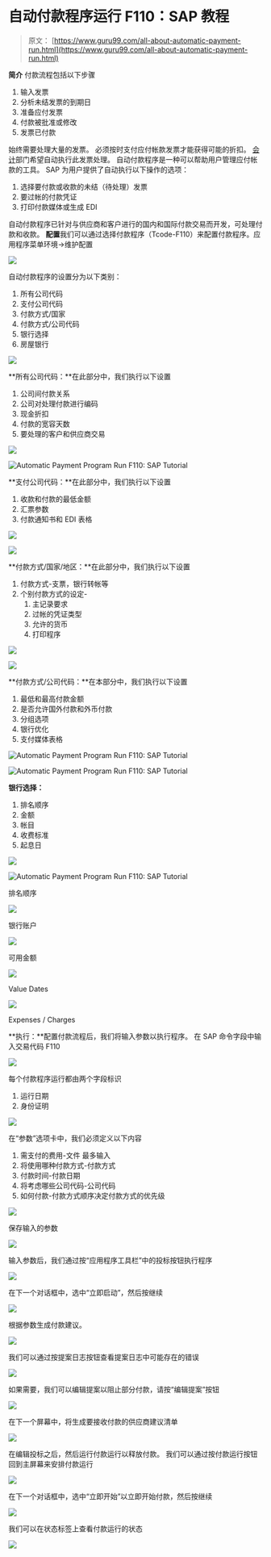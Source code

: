 # 自动付款程序运行 F110：SAP 教程

> 原文： [https://www.guru99.com/all-about-automatic-payment-run.html](https://www.guru99.com/all-about-automatic-payment-run.html)

**简介**
付款流程包括以下步骤

1.  输入发票
2.  分析未结发票的到期日
3.  准备应付发票
4.  付款被批准或修改
5.  发票已付款

始终需要处理大量的发票。 必须按时支付应付帐款发票才能获得可能的折扣。 [会计](/accounting.html)部门希望自动执行此发票处理。 自动付款程序是一种可以帮助用户管理应付帐款的工具。 SAP 为用户提供了自动执行以下操作的选项：

1.  选择要付款或收款的未结（待处理）发票
2.  要过帐的付款凭证
3.  打印付款媒体或生成 EDI

自动付款程序已针对与供应商和客户进行的国内和国际付款交易而开发，可处理付款和收款。 **配置**我们可以通过选择付款程序（Tcode-F110）来配置付款程序。应用程序菜单环境->维护配置

[![](img/e0f80aac17be9b38b0e126cc467c900b.png)](/images/sap/2012/07/AutoPay01.png)

自动付款程序的设置分为以下类别：

1.  所有公司代码
2.  支付公司代码
3.  付款方式/国家
4.  付款方式/公司代码
5.  银行选择
6.  房屋银行

[![](img/4f34eb9be0080c967fb2c8abdc1fdf1b.png)](/images/sap/2012/07/AutoPay021.png)

**所有公司代码：**在此部分中，我们执行以下设置

1.  公司间付款关系
2.  公司对处理付款进行编码
3.  现金折扣
4.  付款的宽容天数
5.  要处理的客户和供应商交易

[![](img/e24e34c50282bb904cf4d133f2e451fc.png)](/images/sap/2012/07/AutoPay03A.png)

![Automatic Payment Program Run F110: SAP Tutorial](img/302c20fff4876dd5497d151db5e41b53.png)

**支付公司代码：**在此部分中，我们执行以下设置

1.  收款和付款的最低金额
2.  汇票参数
3.  付款通知书和 EDI 表格

[![](img/e9d13c488f6d031b6145f56a27be6292.png)](/images/sap/2012/07/AutoPay042.png)

[![](img/f8bfbe57a1a1dbd1f508f1c2e12917e3.png)](/images/sap/2012/07/AutoPay052.png)

**付款方式/国家/地区：**在此部分中，我们执行以下设置

1.  付款方式-支票，银行转帐等
2.  个别付款方式的设定-
    1.  主记录要求
    2.  过帐的凭证类型
    3.  允许的货币
    4.  打印程序

[![](img/7bcc4c7bcdccb1155ac0f32c066afd47.png)](/images/sap/2012/07/Autopay062.png)

[![](img/08d6f27840d150ec69ed9a983f8b008b.png)](/images/sap/2012/07/Autopay07.png)

**付款方式/公司代码：**在本部分中，我们执行以下设置

1.  最低和最高付款金额
2.  是否允许国外付款和外币付款
3.  分组选项
4.  银行优化
5.  支付媒体表格

![Automatic Payment Program Run F110: SAP Tutorial](img/ac09fb2d6efc066aa21d25d7cd70a284.png)

![Automatic Payment Program Run F110: SAP Tutorial](img/1f148eb0d9b720013c814e3731cc6a3c.png)

**银行选择：**

1.  排名顺序
2.  金额
3.  帐目
4.  收费标准
5.  起息日

[![](img/98461ef19c5fa9d91ac5903c2bcdbf07.png)](/images/sap/2012/07/Autopay10.png)

![Automatic Payment Program Run F110: SAP Tutorial](img/c33bfeab9754b5ffe3b0ac52cd132334.png)

排名顺序

[![](img/b44cefb94c232721dc8a64587b10fc69.png)](/images/sap/2012/07/Autopay122.png)

银行账户

[![](img/7beedd4a81dca997958aaa6fdfade8b2.png)](/images/sap/2012/07/Autopay13.png)

可用金额

[![](img/b5d638b312634e8cbb07b7e57604837c.png)](/images/sap/2012/07/Autopay14.png)

Value Dates

[![](img/270f63a8bc6dc70da68157258168aa41.png)](/images/sap/2012/07/Autopay15.png)

Expenses / Charges

**执行：**配置付款流程后，我们将输入参数以执行程序。 在 SAP 命令字段中输入交易代码 F110

[![](img/17489148eee8a7425a234cb1a5155eac.png)](/images/sap/2012/07/Autopay16.png)

每个付款程序运行都由两个字段标识

1.  运行日期
2.  身份证明

[![](img/1df4d0f94d4c41b5aa1777b7923a6f73.png)](/images/sap/2012/07/Autopay17.png)

在“参数”选项卡中，我们必须定义以下内容

1.  需支付的费用-文件 最多输入
2.  将使用哪种付款方式-付款方式
3.  付款时间-付款日期
4.  将考虑哪些公司代码-公司代码
5.  如何付款-付款方式顺序决定付款方式的优先级

[![](img/1c8039cdec1f5f2fd0beb7639716e89f.png)](/images/sap/2012/07/Autopay18.png)

保存输入的参数

[![](img/576f9dbf39c96078dd5661aec6063fbd.png)](/images/sap/2012/07/Autopay19.png)

输入参数后，我们通过按“应用程序工具栏”中的投标按钮执行程序

[![](img/fd2a0ac3820744fc3c0f37611d69a5ca.png)](/images/sap/2012/07/Autopay20.png)

在下一个对话框中，选中“立即启动”，然后按继续

[![](img/12b328be88b1f63b26ccd3165f669e87.png)](/images/sap/2012/07/Autopay21.png)

根据参数生成付款建议。

[![](img/f53d76b800433b93981a6df74f3be080.png)](/images/sap/2012/07/AutoPay22.png)

我们可以通过按提案日志按钮查看提案日志中可能存在的错误

[![](img/32189134e6faa4f24d50921535d7aae0.png)](/images/sap/2012/07/AutoPay23.png)

如果需要，我们可以编辑提案以阻止部分付款，请按“编辑提案”按钮

[![](img/84841d906882539e34b72969df92d26c.png)](/images/sap/2012/07/AutoPay24.png)

在下一个屏幕中，将生成要接收付款的供应商建议清单

[![](img/4719bd1dc714052f52d47718dd058cc2.png)](/images/sap/2012/07/AutoPay26.png)

在编辑投标之后，然后运行付款运行以释放付款。 我们可以通过按付款运行按钮回到主屏幕来安排付款运行

[![](img/f70df65b4603bcc688d40844a89fd3fa.png)](/images/sap/2012/07/AutoPay25.png)

在下一个对话框中，选中“立即开始”以立即开始付款，然后按继续

[![](img/60f583e4da9ee70f86a5e1829197ae15.png)](/images/sap/2012/07/AutoPay27.png)

我们可以在状态标签上查看付款运行的状态

[![](img/a07514a96745226f68b57d72f05dfaa7.png)](/images/sap/2012/07/AutoPay28.png)